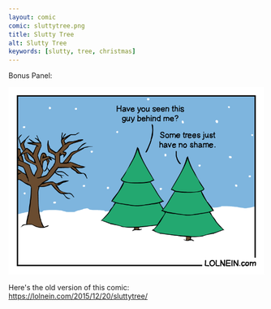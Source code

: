```yaml
---
layout: comic
comic: sluttytree.png
title: Slutty Tree
alt: Slutty Tree
keywords: [slutty, tree, christmas]
---
```


Bonus Panel:

![Slutty Tree Bonus Panel](/images/sluttytree_bonus.png)

Here's the old version of this comic: https://lolnein.com/2015/12/20/sluttytree/